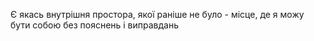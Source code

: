 Є якась внутрішня простора, якої раніше не було - місце, де я можу бути собою без пояснень і виправдань